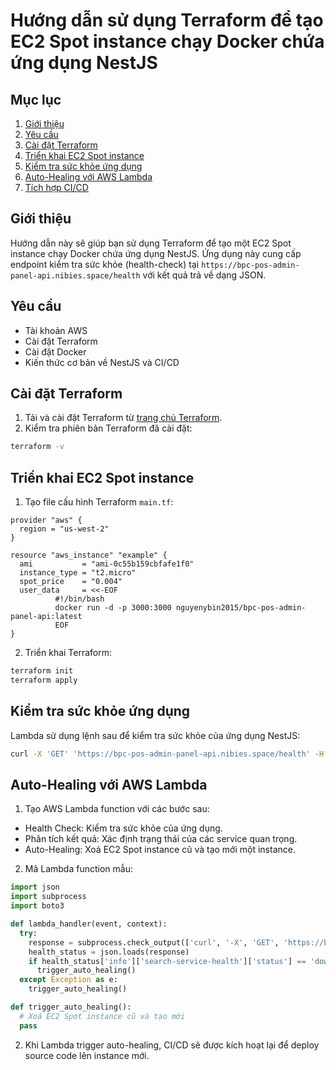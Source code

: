 # Hướng dẫn sử dụng Terraform để tạo EC2 Spot instance chạy Docker chứa ứng dụng NestJS

## Mục lục
1. [Giới thiệu](#giới-thiệu)
2. [Yêu cầu](#yêu-cầu)
3. [Cài đặt Terraform](#cài-đặt-terraform)
4. [Triển khai EC2 Spot instance](#triển-khai-ec2-spot-instance)
5. [Kiểm tra sức khỏe ứng dụng](#kiểm-tra-sức-khỏe-ứng-dụng)
6. [Auto-Healing với AWS Lambda](#auto-healing-với-aws-lambda)
7. [Tích hợp CI/CD](#tích-hợp-cicd)

## Giới thiệu
Hướng dẫn này sẽ giúp bạn sử dụng Terraform để tạo một EC2 Spot instance chạy Docker chứa ứng dụng NestJS. Ứng dụng này cung cấp endpoint kiểm tra sức khỏe (health-check) tại `https://bpc-pos-admin-panel-api.nibies.space/health` với kết quả trả về dạng JSON.

## Yêu cầu
- Tài khoản AWS
- Cài đặt Terraform
- Cài đặt Docker
- Kiến thức cơ bản về NestJS và CI/CD

## Cài đặt Terraform
1. Tải và cài đặt Terraform từ [trang chủ Terraform](https://www.terraform.io/downloads.html).
2. Kiểm tra phiên bản Terraform đã cài đặt:
  ```sh
  terraform -v
  ```

## Triển khai EC2 Spot instance
1. Tạo file cấu hình Terraform `main.tf`:
  ```hcl
  provider "aws" {
    region = "us-west-2"
  }

  resource "aws_instance" "example" {
    ami           = "ami-0c55b159cbfafe1f0"
    instance_type = "t2.micro"
    spot_price    = "0.004"
    user_data     = <<-EOF
            #!/bin/bash
            docker run -d -p 3000:3000 nguyenybin2015/bpc-pos-admin-panel-api:latest
            EOF
  }
  ```

2. Triển khai Terraform:
  ```sh
  terraform init
  terraform apply
  ```

## Kiểm tra sức khỏe ứng dụng
Lambda sử dụng lệnh sau để kiểm tra sức khỏe của ứng dụng NestJS:
```sh
curl -X 'GET' 'https://bpc-pos-admin-panel-api.nibies.space/health' -H 'accept: application/json'
```

## Auto-Healing với AWS Lambda
1. Tạo AWS Lambda function với các bước sau:
  - Health Check: Kiểm tra sức khỏe của ứng dụng.
  - Phân tích kết quả: Xác định trạng thái của các service quan trọng.
  - Auto-Healing: Xoá EC2 Spot instance cũ và tạo mới một instance.

2. Mã Lambda function mẫu:
  ```python
  import json
  import subprocess
  import boto3

  def lambda_handler(event, context):
    try:
      response = subprocess.check_output(['curl', '-X', 'GET', 'https://bpc-pos-admin-panel-api.nibies.space/health', '-H', 'accept: application/json'])
      health_status = json.loads(response)
      if health_status['info']['search-service-health']['status'] == 'down':
        trigger_auto_healing()
    except Exception as e:
      trigger_auto_healing()

  def trigger_auto_healing():
    # Xoá EC2 Spot instance cũ và tạo mới
    pass
  ```

2. Khi Lambda trigger auto-healing, CI/CD sẽ được kích hoạt lại để deploy source code lên instance mới.